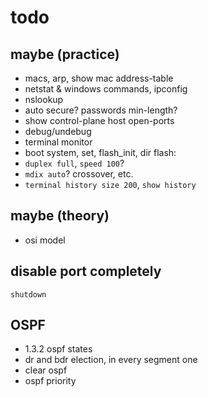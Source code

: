 # todo

## maybe (practice)

- macs, arp, show mac address-table
- netstat & windows commands, ipconfig
- nslookup
- auto secure? passwords min-length?
- show control-plane host open-ports
- debug/undebug
- terminal monitor
- boot system, set, flash_init, dir flash:
- `duplex full`, `speed 100`?
- `mdix auto`? crossover, etc.
- `terminal history size 200`, `show history`

## maybe (theory)

- osi model

## disable port completely

```cisco-ios title="config-if#"
shutdown
```

## OSPF

- 1.3.2 ospf states
- dr and bdr election, in every segment one
- clear ospf
- ospf priority
